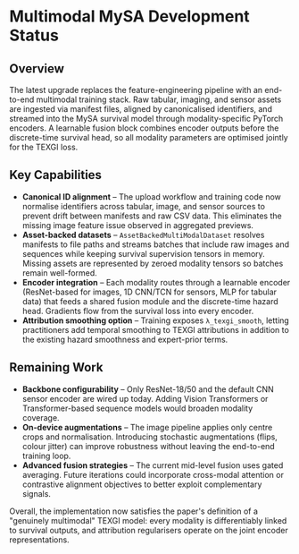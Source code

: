 # Multimodal MySA Development Status

## Overview
The latest upgrade replaces the feature-engineering pipeline with an end-to-end
multimodal training stack. Raw tabular, imaging, and sensor assets are ingested
via manifest files, aligned by canonicalised identifiers, and streamed into the
MySA survival model through modality-specific PyTorch encoders. A learnable
fusion block combines encoder outputs before the discrete-time survival head, so
all modality parameters are optimised jointly for the TEXGI loss.

## Key Capabilities
- **Canonical ID alignment** – The upload workflow and training code now
  normalise identifiers across tabular, image, and sensor sources to prevent
  drift between manifests and raw CSV data. This eliminates the missing image
  feature issue observed in aggregated previews.
- **Asset-backed datasets** – `AssetBackedMultiModalDataset` resolves manifests
  to file paths and streams batches that include raw images and sequences while
  keeping survival supervision tensors in memory. Missing assets are represented
  by zeroed modality tensors so batches remain well-formed.
- **Encoder integration** – Each modality routes through a learnable encoder
  (ResNet-based for images, 1D CNN/TCN for sensors, MLP for tabular data) that
  feeds a shared fusion module and the discrete-time hazard head. Gradients flow
  from the survival loss into every encoder.
- **Attribution smoothing option** – Training exposes `λ_texgi_smooth`, letting
  practitioners add temporal smoothing to TEXGI attributions in addition to the
  existing hazard smoothness and expert-prior terms.

## Remaining Work
- **Backbone configurability** – Only ResNet-18/50 and the default CNN sensor
  encoder are wired up today. Adding Vision Transformers or Transformer-based
  sequence models would broaden modality coverage.
- **On-device augmentations** – The image pipeline applies only centre crops and
  normalisation. Introducing stochastic augmentations (flips, colour jitter) can
  improve robustness without leaving the end-to-end training loop.
- **Advanced fusion strategies** – The current mid-level fusion uses gated
  averaging. Future iterations could incorporate cross-modal attention or
  contrastive alignment objectives to better exploit complementary signals.

Overall, the implementation now satisfies the paper's definition of a
"genuinely multimodal" TEXGI model: every modality is differentiably linked to
survival outputs, and attribution regularisers operate on the joint encoder
representations.

